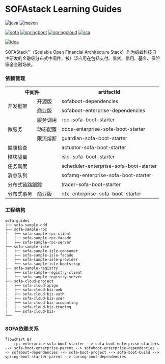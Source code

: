 
# SOFAstack Learning Guides
[![java](https://img.shields.io/badge/Java-17.0.11-F80000?logo=oracle)](https://www.oracle.com/cn/java/technologies/downloads/)
[![maven](https://img.shields.io/badge/Apache_Maven-3.9.9-C71A36?logo=apachemaven)](https://maven.apache.org/download.cgi)

[![sofa](https://img.shields.io/badge/SOFAStack-4.3.0-1677FF?logo=Alipay)](https://www.sofastack.tech)
[![springboot](https://img.shields.io/badge/Spring_Boot_SOFA-3.2.6-6DB33F?logo=springboot)](https://spring.io/projects/spring-boot#learn)
[![springcloud](https://img.shields.io/badge/Spring_Cloud-2023.0.3-6DB33F?logo=spring)](https://spring.io/projects/spring-cloud#learn)
[![sca](https://img.shields.io/badge/Spring_Cloud_Alibaba-2023.0.1.3-FF6A00?logo=alibabacloud)](https://github.com/alibaba/spring-cloud-alibaba)

[![idea](https://img.shields.io/badge/IntelliJ_IDEA-2024.2.4-000000?logo=intellijidea)](https://www.jetbrains.com/idea/)

SOFAStack™（Scalable Open Financial Architecture Stack）作为蚂蚁科技自主研发的金融级分布式中间件，被广泛应用在包括支付、借贷、信用、基金、保险等全金融场景。

### 依赖管理
<table>
    <tr>
        <th colspan="2">中间件</th>
        <th>artifactId</th>
    </tr>
    <tr>
        <td rowspan="2">开发框架</td>
        <td>开源版</td>
        <td>sofaboot-dependencies</td>
    </tr>
    <tr>
        <td>商业版</td>
        <td>sofaboot-enterprise-dependencies </td>
    </tr>
    <tr>
        <td rowspan="3">微服务</td>
        <td>服务调用</td>
        <td>rpc-sofa-boot-starter</td>
    </tr>
    <tr>
        <td>动态配置</td>
        <td>ddcs-enterprise-sofa-boot-starter</td>
    </tr>
    <tr>
        <td>限流熔断</td>
        <td>guardian-sofa-boot-starter</td>
    </tr>
    <tr>
        <td colspan="2">健康检查</td>
        <td>actuator-sofa-boot-starter</td>
    </tr>
    <tr>
        <td colspan="2">模块隔离</td>
        <td>isle-sofa-boot-starter</td>
    </tr>
    <tr>
        <td colspan="2">任务调度</td>
        <td>scheduler-enterprise-sofa-boot-starter</td>
    </tr>
    <tr>
        <td colspan="2">消息队列</td>
        <td>sofamq-enterprise-sofa-boot-starter</td>
    </tr>
    <tr>
        <td colspan="2">分布式链路跟踪</td>
        <td>tracer-sofa-boot-starter</td>
    </tr>
    <tr>
        <td>分布式事务</td>
        <td>商业版</td>
        <td>dtx-enterprise-sofa-boot-starter</td>
    </tr>
</table>

### 工程结构
```
sofa-guides 
├── sofa-sample-ddd 
├── sofa-sample-rpc 
|   ├── sofa-sample-rpc-client     
|   ├── sofa-sample-rpc-facade
|   ├── sofa-sample-rpc-server
├── sofa-sample-isle 
|   ├── sofa-sample-isle-consumer     
|   ├── sofa-sample-isle-facade
|   ├── sofa-sample-isle-provider
|   └── sofa-sample-isle-bootstrap
├── sofa-sample-registry 
|   ├── sofa-sample-registry-client     
|   └── sofa-sample-registry-server
├── sofa-cloud-project 
|   ├── sofa-cloud-apigw   
|   ├── sofa-cloud-biz-web
|   ├── sofa-cloud-biz-auth
|   ├── sofa-cloud-biz-user
|   ├── sofa-cloud-biz-accounting
|   ├── sofa-cloud-biz-trading
|   └── sofa-cloud-biz-
└──
```

### SOFA依赖关系
```mermaid
flowchart BT
    rpc-enterprise-sofa-boot-starter --> sofa-boot-enterprise-starters --> sofa-boot-enterprise-parent --> sofaboot-enterprise-dependencies --> sofaboot-dependencies --> sofa-boot-project --> sofa-boot-build --> spring-boot-starter-parent --> spring-boot-dependencies 
```